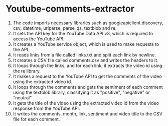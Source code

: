# Youtube-comments-extractor

1. The code imports necessary libraries such as googleapiclient.discovery, csv, datetime, urlparse, parse_qs, textblob and re.
2. It sets the API key for the YouTube Data API v3, which is required to access the YouTube API.
3. It creates a YouTube service object, which is used to make requests to the API.
4. It reads links from a file called links.txt and split each link by newline.
5. It creates a CSV file called comments.csv and writes the headers to it.
6. It loops through the links, and for each link, it extracts the video id using the re library.
7. It makes a request to the YouTube API to get the comments of the video using the extracted video id.
8. It loops through the comments and gets the sentiment of each comment using the textblob library, classifying it as "positive", "negative" or "neutral"
9. It gets the title of the video using the extracted video id from the video response from the YouTube API.
10. It writes the comments, month, link, sentiment and video title to the CSV file for each comment.
